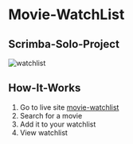 # Movie-WatchList

## Scrimba-Solo-Project
![watchlist](https://user-images.githubusercontent.com/104834114/207574978-73ddf439-c31e-4e97-8fa8-fe24f40f850b.jpg)

## How-It-Works

1. Go to live site [movie-watchlist](https://sweet-gecko-45be45.netlify.app)
2. Search for a movie
3. Add it to your watchlist
4. View watchlist


